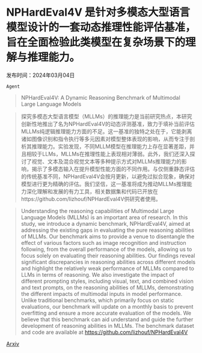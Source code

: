 # NPHardEval4V 是针对多模态大型语言模型设计的一套动态推理性能评估基准，旨在全面检验此类模型在复杂场景下的理解与推理能力。

发布时间：2024年03月04日

`Agent`

> NPHardEval4V: A Dynamic Reasoning Benchmark of Multimodal Large Language Models

> 探究多模态大型语言模型（MLLMs）的推理能力是当前研究热点，本研究创新性地推出了名为NPHardEval4V的动态评测基准，致力于填补当前评估MLLMs纯逻辑推理能力方面的不足。这一基准的独特之处在于，它能剥离诸如图像识别和指令执行等多元因素对模型整体表现的影响，从而专注于剖析其推理能力。实验发现，不同MLLM模型在推理能力上存在显著差距，并且相较于LLMs，MLLMs在推理性能上表现相对薄弱。此外，我们还深入探讨了视觉、文本及混合视觉文本等多种提示方式对MLLMs推理能力的影响，揭示了多模态输入在提升模型性能方面的不同作用。与仅侧重静态评估的传统基准不同，NPHardEval4V会按月更新，以避免过拟合现象，确保对模型进行更为精确的评估。我们坚信，这一基准将成为推动MLLMs推理能力深化理解和发展的有力工具，相关数据集和代码已开放在https://github.com/lizhouf/NPHardEval4V供研究者使用。

> Understanding the reasoning capabilities of Multimodal Large Language Models (MLLMs) is an important area of research. In this study, we introduce a dynamic benchmark, NPHardEval4V, aimed at addressing the existing gaps in evaluating the pure reasoning abilities of MLLMs. Our benchmark aims to provide a venue to disentangle the effect of various factors such as image recognition and instruction following, from the overall performance of the models, allowing us to focus solely on evaluating their reasoning abilities. Our findings reveal significant discrepancies in reasoning abilities across different models and highlight the relatively weak performance of MLLMs compared to LLMs in terms of reasoning. We also investigate the impact of different prompting styles, including visual, text, and combined vision and text prompts, on the reasoning abilities of MLLMs, demonstrating the different impacts of multimodal inputs in model performance. Unlike traditional benchmarks, which primarily focus on static evaluations, our benchmark will update on a monthly basis to prevent overfitting and ensure a more accurate evaluation of the models. We believe that this benchmark can aid understand and guide the further development of reasoning abilities in MLLMs. The benchmark dataset and code are available at https://github.com/lizhouf/NPHardEval4V

[Arxiv](https://arxiv.org/abs/2403.01777)